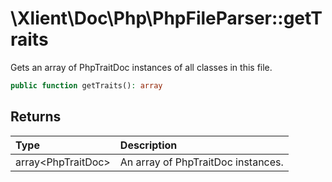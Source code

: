 # \\Xlient\\Doc\\Php\\PhpFileParser::getTraits

Gets an array of PhpTraitDoc instances of all classes in this file.

```php
public function getTraits(): array
```

## Returns

| Type | Description |
| :--- | :--- |
| array\<PhpTraitDoc\> | An array of PhpTraitDoc instances. |